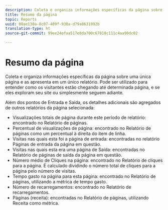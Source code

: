 ```yaml
---
description: Coleta e organiza informações específicas da página sobre uma única página e as apresenta em um único relatório. Pode ser utilizado para entender como os visitantes estão chegando até determinada página, e se eles exploram seu site ou simplesmente seguem adiante.
title: Resumo da página
topic: Reports
uuid: 00ae130a-8c07-409f-930a-d79a8631992b
translation-type: ht
source-git-commit: 99ee24efaa517e8da700c67818c111c4aa90dc02

---
```



# Resumo da página

Coleta e organiza informações específicas da página sobre uma única página e as apresenta em um único relatório. Pode ser utilizado para entender como os visitantes estão chegando até determinada página, e se eles exploram seu site ou simplesmente seguem adiante.

Além dos pontos de Entrada e Saída, os detalhes adicionais são agregados de outros relatórios da página selecionada:

* Visualizações totais de página durante este período de relatório: encontrado no Relatório de páginas.
* Percentual de visualizações de página: encontrado no Relatório de páginas como um percentual à direita do item de linha.
* Visitas nas quais esta foi a página de entrada: encontradas no relatório Páginas de entrada da página em questão.
* Visitas nas quais esta era uma página de Saída: encontradas no Relatório de páginas de saída da página em questão.
* Número médio de Cliques na página: encontrado no Relatório de cliques para a página. É calculado dividindo o número total de cliques para a página pelo número de visitas.
* Tempo gasto na página para esta página: encontrado no Relatório de páginas, utilizando a métrica de tempo gasto.
* Número de recarregamentos: encontrado no Relatório de recarregamentos.
* Páginas (receita): encontradas no Relatório de páginas, utilizando Receita como métrica.

